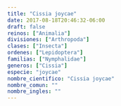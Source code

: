 ```yaml
---
title: "Cissia joycae"
date: 2017-08-18T20:46:32-06:00
draft: false
reinos: ["Animalia"]
divisiones: ["Arthropoda"]
clases: ["Insecta"]
ordenes: ["Lepidoptera"]
familias: ["Nymphalidae"]
generos: ["Cissia"]
especie: "joycae"
nombre_cientifico: "Cissia joycae"
nombre_comun: ""
nombre_ingles: ""
---
```

